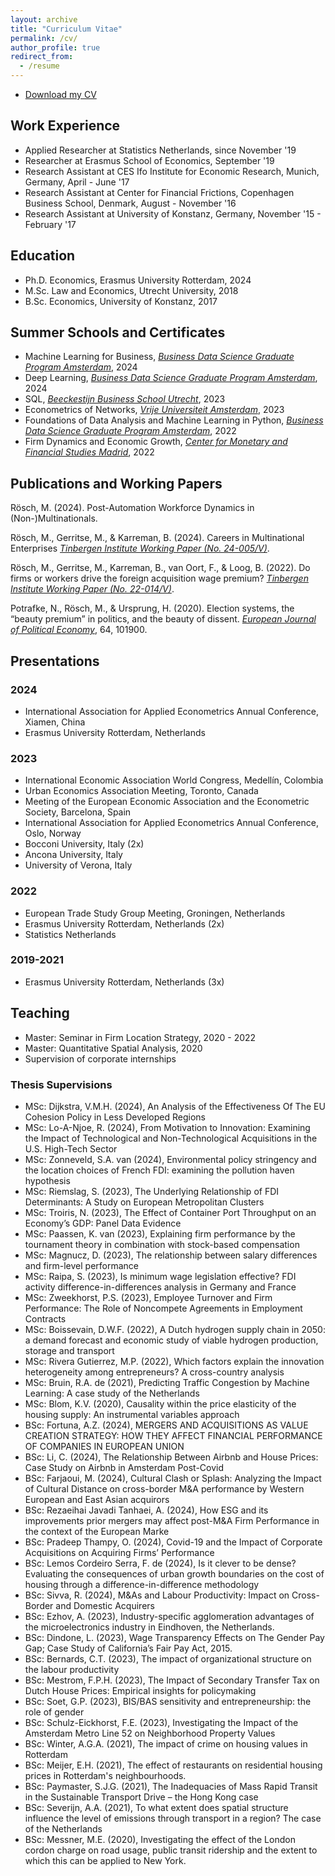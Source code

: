 ```yaml
---
layout: archive
title: "Curriculum Vitae"
permalink: /cv/
author_profile: true
redirect_from:
  - /resume
---
```


- [Download my CV](/files/Industry_CV_MR.pdf)


## Work Experience
- Applied Researcher at Statistics Netherlands, since November '19
- Researcher at Erasmus School of Economics, September '19 
- Research Assistant at CES Ifo Institute for Economic Research, Munich, Germany, April - June '17
- Research Assistant at Center for Financial Frictions, Copenhagen Business School, Denmark, August - November '16
- Research Assistant at University of Konstanz, Germany, November '15 - February '17


## Education
- Ph.D. Economics, Erasmus University Rotterdam, 2024
- M.Sc. Law and Economics, Utrecht University, 2018
- B.Sc. Economics, University of Konstanz, 2017


## Summer Schools and Certificates
- Machine Learning for Business, [*Business Data Science Graduate Program Amsterdam*](https://businessdatascience.nl/home), 2024
- Deep Learning, [*Business Data Science Graduate Program Amsterdam*](https://businessdatascience.nl/home), 2024
- SQL, [*Beeckestijn Business School Utrecht*](https://www.beeckestijn.org), 2023
- Econometrics of Networks, [*Vrije Universiteit Amsterdam*](https://vu.nl/), 2023
- Foundations of Data Analysis and Machine Learning in Python, [*Business Data Science Graduate Program Amsterdam*](https://businessdatascience.nl/home), 2022
- Firm Dynamics and Economic Growth, [*Center for Monetary and Financial Studies Madrid*](https://www.cemfi.es), 2022


## Publications and Working Papers
Rösch, M. (2024). Post-Automation Workforce Dynamics in (Non-)Multinationals. 

Rösch, M., Gerritse, M., & Karreman, B. (2024). Careers in Multinational Enterprises [*Tinbergen Institute Working Paper (No. 24-005/V)*](https://tinbergen.nl/discussion-paper/6309/24-005-v-careers-in-multinational-enterprises).

Rösch, M., Gerritse, M., Karreman, B., van Oort, F., & Loog, B. (2022). Do firms or workers drive the foreign acquisition wage premium? [*Tinbergen Institute Working Paper (No. 22-014/V)*](https://tinbergen.nl/discussion-paper/6135/22-014-v-do-firms-or-workers-drive-the-foreign-acquisition-wage-premium).

Potrafke, N., Rösch, M., & Ursprung, H. (2020). Election systems, the “beauty premium” in politics, and the beauty of dissent. [*European Journal of Political Economy*](https://www.sciencedirect.com/science/article/abs/pii/S0176268020300483), 64, 101900.


## Presentations

### 2024
- International Association for Applied Econometrics Annual Conference, Xiamen, China
- Erasmus University Rotterdam, Netherlands

### 2023
- International Economic Association World Congress, Medellín, Colombia
- Urban Economics Association Meeting, Toronto, Canada
- Meeting of the European Economic Association and the Econometric Society, Barcelona, Spain
- International Association for Applied Econometrics Annual Conference, Oslo, Norway
- Bocconi University, Italy (2x)
- Ancona University, Italy
- University of Verona, Italy

### 2022
- European Trade Study Group Meeting, Groningen, Netherlands
- Erasmus University Rotterdam, Netherlands (2x)
- Statistics Netherlands

### 2019-2021
- Erasmus University Rotterdam, Netherlands (3x)


## Teaching
- Master: Seminar in Firm Location Strategy, 2020 - 2022
- Master: Quantitative Spatial Analysis, 2020
- Supervision of corporate internships

### Thesis Supervisions
-	MSc:	Dijkstra, V.M.H. (2024),	An Analysis of the Effectiveness Of The EU Cohesion Policy in Less Developed Regions
-	MSc:	Lo-A-Njoe, R. (2024),	From Motivation to Innovation: Examining the Impact of Technological and Non-Technological Acquisitions in the U.S. High-Tech Sector
-	MSc:	Zonneveld, S.A. van (2024),	Environmental policy stringency and the location choices of French FDI: examining the pollution haven hypothesis
-	MSc:	Riemslag, S. (2023),	The Underlying Relationship of FDI Determinants: A Study on European Metropolitan Clusters
-	MSc:	Troiris, N. (2023),	The Effect of Container Port Throughput on an Economy’s GDP: Panel Data Evidence
-	MSc:	Paassen, K. van (2023),	Explaining firm performance by the tournament theory in combination with stock-based compensation
-	MSc:	Magnucz, D. (2023),	The relationship between salary differences and firm-level performance
-	MSc:	Raipa, S. (2023),	Is minimum wage legislation effective? FDI activity difference-in-differences analysis in Germany and France
-	MSc:	Zweekhorst, P.S. (2023),	Employee Turnover and Firm Performance: The Role of Noncompete Agreements in Employment Contracts
-	MSc:	Boissevain, D.W.F. (2022),	A Dutch hydrogen supply chain in 2050: a demand forecast and economic study of viable hydrogen production, storage and transport
-	MSc:	Rivera Gutierrez, M.P. (2022),	Which factors explain the innovation heterogeneity among entrepreneurs? A cross-country analysis
-	MSc:	Bruin, R.A. de (2021),	Predicting Traffic Congestion by Machine Learning: A case study of the Netherlands
-	MSc:	Blom, K.V. (2020),	Causality within the price elasticity of the housing supply: An instrumental variables approach
-	BSc:	Fortuna, A.Z. (2024),	MERGERS AND ACQUISITIONS AS VALUE CREATION STRATEGY: HOW THEY AFFECT FINANCIAL PERFORMANCE OF COMPANIES IN EUROPEAN UNION
-	BSc:	Li, C. (2024),	The Relationship Between Airbnb and House Prices: Case Study on Airbnb in Amsterdam Post-Covid
-	BSc:	Farjaoui, M. (2024),	Cultural Clash or Splash: Analyzing the Impact of Cultural Distance on cross-border M&A performance by Western European and East Asian acquirors
-	BSc:	Rezaeihai Javadi Tanhaei, A. (2024),	How ESG and its improvements prior mergers may affect post-M&A Firm Performance in the context of the European Marke
-	BSc:	Pradeep Thampy, O. (2024),	Covid-19 and the Impact of Corporate Acquisitions on Acquiring Firms’ Performance
-	BSc:	Lemos Cordeiro Serra, F. de (2024),	Is it clever to be dense? Evaluating the consequences of urban growth boundaries on the cost of housing through a difference-in-difference methodology
-	BSc:	Sivva, R. (2024),	M&As and Labour Productivity: Impact on Cross-Border and Domestic Acquirers
-	BSc:	Ezhov, A. (2023),	Industry-specific agglomeration advantages of the microelectronics industry in Eindhoven, the Netherlands.
-	BSc:	Dindone, L. (2023),	Wage Transparency Effects on The Gender Pay Gap; Case Study of California’s Fair Pay Act, 2015.
-	BSc:	Bernards, C.T. (2023),	The impact of organizational structure on the labour productivity
-	BSc:	Mestrom, F.P.H. (2023),	The Impact of Secondary Transfer Tax on Dutch House Prices: Empirical insights for policymaking
-	BSc:	Soet, G.P. (2023),	BIS/BAS sensitivity and entrepreneurship: the role of gender
-	BSc:	Schulz-Eickhorst, F.E. (2023),	Investigating the Impact of the Amsterdam Metro Line 52 on Neighborhood Property Values
-	BSc:	Winter, A.G.A. (2021),	The impact of crime on housing values in Rotterdam
-	BSc:	Meijer, E.H. (2021),	The effect of restaurants on residential housing prices in Rotterdam's neighbourhoods.
-	BSc:	Paymaster, S.J.G. (2021),	The Inadequacies of Mass Rapid Transit in the Sustainable Transport Drive – the Hong Kong case
-	BSc:	Severijn, A.A. (2021),	To what extent does spatial structure influence the level of emissions through transport in a region? The case of the Netherlands
-	BSc:	Messner, M.E. (2020),	Investigating the effect of the London cordon charge on road usage, public transit ridership and the extent to which this can be applied to New York.
